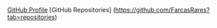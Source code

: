 [GitHub Profile](https://github.com/FarcasRares)
[GitHub Repositories] (https://github.com/FarcasRares?tab=repositories)
